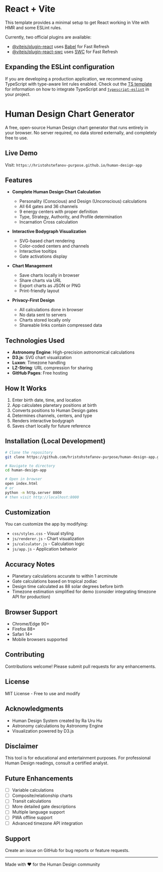 # React + Vite

This template provides a minimal setup to get React working in Vite with HMR and some ESLint rules.

Currently, two official plugins are available:

- [@vitejs/plugin-react](https://github.com/vitejs/vite-plugin-react/blob/main/packages/plugin-react) uses [Babel](https://babeljs.io/) for Fast Refresh
- [@vitejs/plugin-react-swc](https://github.com/vitejs/vite-plugin-react/blob/main/packages/plugin-react-swc) uses [SWC](https://swc.rs/) for Fast Refresh

## Expanding the ESLint configuration

If you are developing a production application, we recommend using TypeScript with type-aware lint rules enabled. Check out the [TS template](https://github.com/vitejs/vite/tree/main/packages/create-vite/template-react-ts) for information on how to integrate TypeScript and [`typescript-eslint`](https://typescript-eslint.io) in your project.
# Human Design Chart Generator

A free, open-source Human Design chart generator that runs entirely in your browser. No server required, no data stored externally, and completely free to use.

## Live Demo

Visit: `https://hristohstefanov-purpose.github.io/human-design-app`

## Features

- **Complete Human Design Chart Calculation**
  - Personality (Conscious) and Design (Unconscious) calculations
  - All 64 gates and 36 channels
  - 9 energy centers with proper definition
  - Type, Strategy, Authority, and Profile determination
  - Incarnation Cross calculation

- **Interactive Bodygraph Visualization**
  - SVG-based chart rendering
  - Color-coded centers and channels
  - Interactive tooltips
  - Gate activations display

- **Chart Management**
  - Save charts locally in browser
  - Share charts via URL
  - Export charts as JSON or PNG
  - Print-friendly layout

- **Privacy-First Design**
  - All calculations done in browser
  - No data sent to servers
  - Charts stored locally only
  - Shareable links contain compressed data

## Technologies Used

- **Astronomy Engine**: High-precision astronomical calculations
- **D3.js**: SVG chart visualization
- **Luxon**: Timezone handling
- **LZ-String**: URL compression for sharing
- **GitHub Pages**: Free hosting

## How It Works

1. Enter birth date, time, and location
2. App calculates planetary positions at birth
3. Converts positions to Human Design gates
4. Determines channels, centers, and type
5. Renders interactive bodygraph
6. Saves chart locally for future reference

## Installation (Local Development)

```bash
# Clone the repository
git clone https://github.com/hristohstefanov-purpose/human-design-app.git

# Navigate to directory
cd human-design-app

# Open in browser
open index.html
# or
python -m http.server 8000
# then visit http://localhost:8000
```

## Customization

You can customize the app by modifying:

- `css/styles.css` - Visual styling
- `js/renderer.js` - Chart visualization
- `js/calculator.js` - Calculation logic
- `js/app.js` - Application behavior

## Accuracy Notes

- Planetary calculations accurate to within 1 arcminute
- Gate calculations based on tropical zodiac
- Design time calculated as 88 solar degrees before birth
- Timezone estimation simplified for demo (consider integrating timezone API for production)

## Browser Support

- Chrome/Edge 90+
- Firefox 88+
- Safari 14+
- Mobile browsers supported

## Contributing

Contributions welcome! Please submit pull requests for any enhancements.

## License

MIT License - Free to use and modify

## Acknowledgments

- Human Design System created by Ra Uru Hu
- Astronomy calculations by Astronomy Engine
- Visualization powered by D3.js

## Disclaimer

This tool is for educational and entertainment purposes. For professional Human Design readings, consult a certified analyst.

## Future Enhancements

- [ ] Variable calculations
- [ ] Composite/relationship charts
- [ ] Transit calculations
- [ ] More detailed gate descriptions
- [ ] Multiple language support
- [ ] PWA offline support
- [ ] Advanced timezone API integration

## Support

Create an issue on GitHub for bug reports or feature requests.

---

Made with ❤️ for the Human Design community
